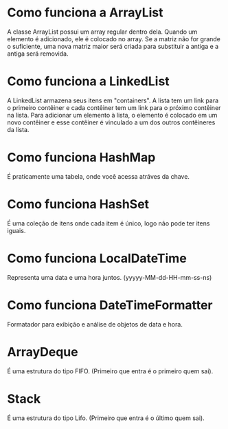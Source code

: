 # Como funciona a ArrayList
A classe ArrayList possui um array regular dentro dela. Quando um elemento é adicionado, ele é colocado no array. Se a matriz não for grande o suficiente, uma nova matriz maior será criada para substituir a antiga e a antiga será removida.

# Como funciona a LinkedList
A LinkedList armazena seus itens em "containers". A lista tem um link para o primeiro contêiner e cada contêiner tem um link para o próximo contêiner na lista. Para adicionar um elemento à lista, o elemento é colocado em um novo contêiner e esse contêiner é vinculado a um dos outros contêineres da lista.

# Como funciona HashMap
É praticamente uma tabela, onde você acessa atráves da chave.

# Como funciona HashSet
É uma coleção de itens onde cada item é único, logo não pode ter itens iguais.

# Como funciona LocalDateTime
Representa uma data e uma hora juntos. (yyyyy-MM-dd-HH-mm-ss-ns)

# Como funciona DateTimeFormatter
Formatador para exibição e análise de objetos de data e hora.

# ArrayDeque
É uma estrutura do tipo FIFO. (Primeiro que entra é o primeiro quem sai).

# Stack
É uma estrutura do tipo Lifo. (Primeiro que entra é o último quem sai).
